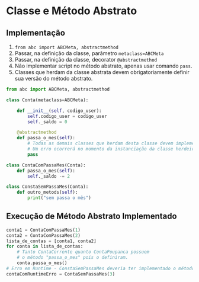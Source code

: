 # Classe e Método Abstrato
## Implementação
1. `from abc import ABCMeta, abstractmethod`
2. Passar, na definição da classe, parâmetro `metaclass=ABCMeta`
3. Passar, na definição da classe, decorator `@abstractmethod`
4. Não implementar script no método abstrato, apenas usar comando `pass`.
5. Classes que herdam da classe abstrata devem obrigatoriamente definir sua versão do método abstrato.

```python
from abc import ABCMeta, abstractmethod

class Conta(metaclass=ABCMeta):

    def __init__(self, codigo_user):
        self.codigo_user = codigo_user
        self._saldo = 0

    @abstractmethod
    def passa_o_mes(self):
        # Todas as demais classes que herdam desta classe devem implementar este método abstrato.
        # Um erro ocorrerá no momento da instanciação da classe herdeira, se ela não tiver implementação deste método abstrato.
        pass
```  
  
```python
class ContaComPassaMes(Conta):
    def passa_o_mes(self):
        self._saldo -= 2
```  
  
```python
class ConstaSemPassaMes(Conta):
    def outro_metods(self):
        print("sem passa o mês")
```  

## Execução de Método Abstrato Implementado
```python  
conta1 = ContaComPassaMes(1)
conta2 = ContaComPassaMes(2)
lista_de_contas = [conta1, conta2]
for conta in lista_de_contas:
    # Tanto ContaCorrente quanto ContaPoupanca possuem
    # o método "passa_o_mes" pois o definiram.
    conta.passa_o_mes()
# Erro em Runtime - ConstaSemPassaMes deveria ter implementado o método "passa_o_mes" mas não o fez.
contaComRuntimeErro = ContaSemPassaMes(3)
